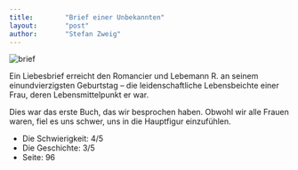```yaml
---
title:        "Brief einer Unbekannten"
layout:       "post"
author:       "Stefan Zweig"
---
```

![brief](https://i.gr-assets.com/images/S/compressed.photo.goodreads.com/books/1172512508l/182185.jpg "Brief")

Ein Liebesbrief erreicht den Romancier und Lebemann R. an seinem einundvierzigsten Geburtstag – die leidenschaftliche Lebensbeichte einer Frau, deren Lebensmittelpunkt er war.

Dies war das erste Buch, das wir besprochen haben.
Obwohl wir alle Frauen waren, fiel es uns schwer, uns in die Hauptfigur einzufühlen. 

* Die Schwierigkeit: 4/5 
* Die Geschichte: 3/5
* Seite: 96
 

